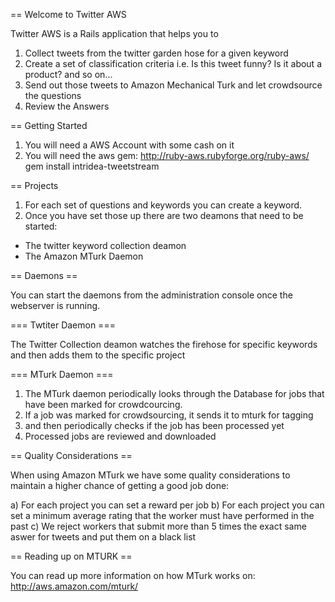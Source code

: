 == Welcome to Twitter AWS

Twitter AWS is a Rails application that helps you to
1. Collect tweets from the twitter garden hose for a given keyword
2. Create a set of classification criteria i.e. Is this tweet funny? Is it about a product? and so on...
3. Send out those tweets to Amazon Mechanical Turk and let crowdsource the questions
4. Review the Answers

== Getting Started

1. You will need a AWS Account with some cash on it
2. You will need the aws  gem:
  http://ruby-aws.rubyforge.org/ruby-aws/
  gem install intridea-tweetstream

== Projects

1. For each set of questions and keywords you can create a keyword. 
2. Once you have set those up there are two deamons that need to be started:
- The twitter keyword collection deamon
- The Amazon MTurk Daemon

== Daemons ==

You can start the daemons from the administration console once the webserver is running. 

=== Twtiter Daemon ===

The Twitter Collection deamon watches the firehose for specific keywords and then adds them to the specific project

=== MTurk Daemon ===
1. The MTurk daemon periodically looks through the Database for jobs that have been marked for crowdcourcing.
2. If a job was marked for crowdsourcing, it sends it to mturk for tagging
3. and then periodically checks if the job has been processed yet
4. Processed jobs are reviewed and downloaded


== Quality Considerations ==

When using Amazon MTurk we have some quality considerations to maintain a higher chance of getting a good job done:

a) For each project you can set a reward per job
b) For each project you can set a minimum average rating that the worker must have performed in the past
c) We reject workers that submit more than 5 times the exact same aswer for tweets and put them on a black list


== Reading up on MTURK ==

You can read up more information on how MTurk works on: http://aws.amazon.com/mturk/


